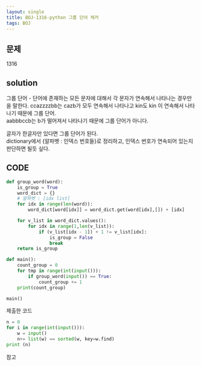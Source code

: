 ```yaml
---
layout: single
title: BOJ-1316-python 그룹 단어 체커
tags: BOJ
---
```


## 문제  
1316

## solution  
그룹 단어 - 단어에 존재하는 모든 문자에 대해서 각 문자가 연속해서 나타나는 경우만을 말한다. ccazzzzbb는 cazb가 모두 연속해서 나타나고 kin도 kin 이 연속해서 나타나기 때문에 그룹 단어.  
aabbbccb는 b가 떨어져서 나타나기 때문에 그룹 단어가 아니다.  

글자가 한글자만 있다면 그룹 단어가 된다.  
dictionary에서 {알파벳 : 인덱스 번호들}로 정리하고, 인덱스 번호가 연속되어 있는지 판단하면 될듯 싶다.

## CODE  

```python
def group_word(word):
    is_group = True
    word_dict = {}
    # 알파벳 : [idx list]
    for idx in range(len(word)):
        word_dict[word[idx]] = word_dict.get(word[idx],[]) + [idx]

    for v_list in word_dict.values():
        for idx in range(1,len(v_list)):
            if (v_list[idx - 1]) + 1 != v_list[idx]:
                is_group = False
                break
    return is_group

def main():
    count_group = 0
    for tmp in range(int(input())):
        if group_word(input()) == True:
            count_group += 1
    print(count_group)

main()
```
제출한 코드  


```python
n = 0
for i in range(int(input())):
    w = input()
    n+= list(w) == sorted(w, key=w.find)
print (n)
```
참고  